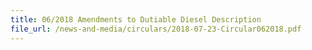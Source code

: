 ```yaml
---
title: 06/2018 Amendments to Dutiable Diesel Description
file_url: /news-and-media/circulars/2018-07-23-Circular062018.pdf
---
```

